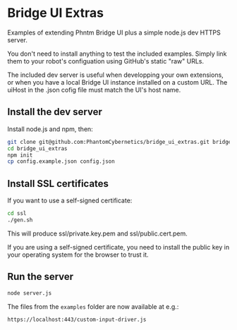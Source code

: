 # Bridge UI Extras

Examples of extending Phntm Bridge UI plus a simple node.js dev HTTPS server.

You don't need to install anything to test the included examples. Simply link them to your
robot's configuation using GitHub's static "raw" URLs.

The included dev server is useful when developping your own extensions, or when you have a local Bridge UI instance installed on a custom URL. The uiHost in the .json cofig file must match the UI's host name.

## Install the dev server

Install node.js and npm, then:

```bash
git clone git@github.com:PhantomCybernetics/bridge_ui_extras.git bridge_ui_extras
cd bridge_ui_extras
npm init
cp config.example.json config.json
```

## Install SSL certificates
If you want to use a self-signed certificate:
```bash
cd ssl
./gen.sh
```
This will produce ssl/private.key.pem and ssl/public.cert.pem.

If you are using a self-signed certificate, you need to install the public key in your operating system for the browser to trust it.

## Run the server
```bash
node server.js
```

The files from the `examples` folder are now available at e.g.:

```bash
https://localhost:443/custom-input-driver.js
```
